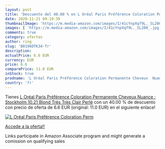 ```yaml
---
layout: post
title: 'Descuento del 40.00 % en L Oréal Paris Préférence Coloration Perm'
date: 2020-11-21 09:19:39
thumbnailImage: 'https://m.media-amazon.com/images/I/41cYnpXqf9L._SL200_.jpg'
images: [ 'https://m.media-amazon.com/images/I/41cYnpXqf9L._SL200_.jpg' ]
comments: true
category: ofertas
author: ring
slug: 'B0196DTK34-fr'
description:
actualPrice: 6.6 EUR
currency: EUR
price: 6.6
comparePrice: 11.0 EUR
inStock: true
prodname: 'L Oréal Paris Préférence Coloration Permanente Cheveux  Nuance : Stockholm  10.21   Blond Très Très Clair Perlé'
country: 'fr'
---
```


Tienes [L Oréal Paris Préférence Coloration Permanente Cheveux  Nuance : Stockholm  10.21   Blond Très Très Clair Perlé](https://www.amazon.fr/dp/B0196DTK34/?tag=tolees0d-21) con un 40.00 % de descuento con precio de oferta de 6.6 EUR (original: 11.0 EUR) en el siguiente enlace!

[![L Oréal Paris Préférence Coloration Perm](https://m.media-amazon.com/images/I/41cYnpXqf9L._SL200_.jpg)](https://www.amazon.fr/dp/B0196DTK34/?tag=tolees0d-21)

[Accede a la oferta!!](https://www.amazon.fr/dp/B0196DTK34/?tag=tolees0d-21)

Links participate in Amazon Associate program and might generate a comission on qualifying sales


